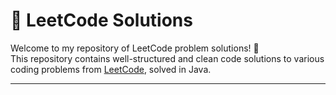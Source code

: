 # 🧠 LeetCode Solutions

Welcome to my repository of LeetCode problem solutions! 🚀  
This repository contains well-structured and clean code solutions to various coding problems from [LeetCode](https://leetcode.com/), solved in Java.

---
